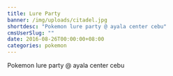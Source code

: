 ```yaml
---
title: Lure Party
banner: /img/uploads/citadel.jpg
shortdesc: "Pokemon lure party @ ayala center cebu"
cmsUserSlug: ""
date: 2016-08-26T00:00:00+08:00
categories: pokemon
---
```


Pokemon lure party @ ayala center cebu